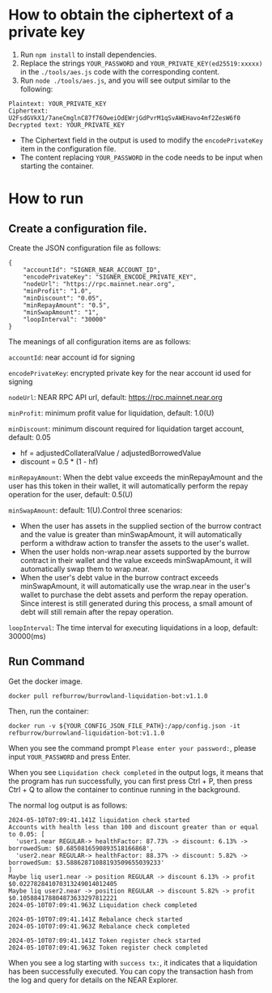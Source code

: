 # How to obtain the ciphertext of a private key

1. Run `npm install` to install dependencies.
2. Replace the strings `YOUR_PASSWORD` and `YOUR_PRIVATE_KEY(ed25519:xxxxx)` in the `./tools/aes.js` code with the corresponding content.
3. Run `node ./tools/aes.js`, and you will see output similar to the following:
```
Plaintext: YOUR_PRIVATE_KEY
Ciphertext: U2FsdGVkX1/7aneCmglnC87f76OweiOdEWrjGdPvrM1qSvAWEHavo4mf2ZesW6f0
Decrypted text: YOUR_PRIVATE_KEY
```
- The Ciphertext field in the output is used to modify the `encodePrivateKey` item in the configuration file.
- The content replacing `YOUR_PASSWORD` in the code needs to be input when starting the container.

# How to run 

## Create a configuration file.

Create the JSON configuration file as follows:
```
{
    "accountId": "SIGNER_NEAR_ACCOUNT_ID",
    "encodePrivateKey": "SIGNER_ENCODE_PRIVATE_KEY",
    "nodeUrl": "https://rpc.mainnet.near.org",
    "minProfit": "1.0",
    "minDiscount": "0.05",
    "minRepayAmount": "0.5",
    "minSwapAmount": "1",
    "loopInterval": "30000"
}
```

The meanings of all configuration items are as follows:

`accountId`: near account id for signing

`encodePrivateKey`: encrypted private key for the near account id used for signing

`nodeUrl`: NEAR RPC API url, default: https://rpc.mainnet.near.org

`minProfit`: minimum profit value for liquidation, default: 1.0(U)

`minDiscount`: minimum discount required for liquidation target account, default: 0.05
- hf = adjustedCollateralValue / adjustedBorrowedValue
- discount = 0.5 * (1 - hf)

`minRepayAmount`: When the debt value exceeds the minRepayAmount and the user has this token in their wallet, it will automatically perform the repay operation for the user, default: 0.5(U)

`minSwapAmount`: default: 1(U).Control three scenarios:
- When the user has assets in the supplied section of the burrow contract and the value is greater than minSwapAmount, it will automatically perform a withdraw action to transfer the assets to the user's wallet.
- When the user holds non-wrap.near assets supported by the burrow contract in their wallet and the value exceeds minSwapAmount, it will automatically swap them to wrap.near.
- When the user's debt value in the burrow contract exceeds minSwapAmount, it will automatically use the wrap.near in the user's wallet to purchase the debt assets and perform the repay operation. Since interest is still generated during this process, a small amount of debt will still remain after the repay operation.

`loopInterval`: The time interval for executing liquidations in a loop, default: 30000(ms)

## Run Command

Get the docker image.
```shell
docker pull refburrow/burrowland-liquidation-bot:v1.1.0
```

Then, run the container:

```shell
docker run -v ${YOUR_CONFIG_JSON_FILE_PATH}:/app/config.json -it refburrow/burrowland-liquidation-bot:v1.1.0
```

When you see the command prompt `Please enter your password:`, please input `YOUR_PASSWORD` and press Enter.

When you see `Liquidation check completed` in the output logs, it means that the program has run successfully, you can first press Ctrl + P, then press Ctrl + Q to allow the container to continue running in the background.

The normal log output is as follows:
```
2024-05-10T07:09:41.141Z liquidation check started
Accounts with health less than 100 and discount greater than or equal to 0.05: [
  'user1.near REGULAR-> healthFactor: 87.73% -> discount: 6.13% -> borrowedSum: $0.6850816590893518166868',
  'user2.near REGULAR-> healthFactor: 88.37% -> discount: 5.82% -> borrowedSum: $3.58862871088193509655039233'
]
Maybe liq user1.near -> position REGULAR -> discount 6.13% -> profit $0.022782841070313249014012405
Maybe liq user2.near -> position REGULAR -> discount 5.82% -> profit $0.105884178804873633297812221
2024-05-10T07:09:41.963Z Liquidation check completed

2024-05-10T07:09:41.141Z Rebalance check started
2024-05-10T07:09:41.963Z Rebalance check completed

2024-05-10T07:09:41.141Z Token register check started
2024-05-10T07:09:41.963Z Token register check completed
```

When you see a log starting with `success tx:`, it indicates that a liquidation has been successfully executed. You can copy the transaction hash from the log and query for details on the NEAR Explorer.